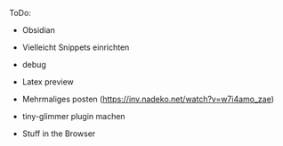 ToDo:
- Obsidian
- Vielleicht Snippets einrichten
- debug
- Latex preview

- Mehrmaliges posten (https://inv.nadeko.net/watch?v=w7i4amo_zae)
- tiny-glimmer plugin machen
- Stuff in the Browser
